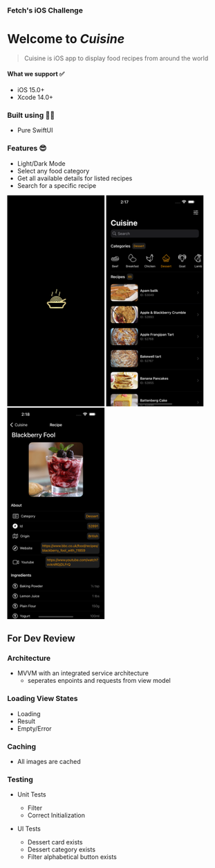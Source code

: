 ### Fetch's iOS Challenge

 # Welcome to *Cuisine*
> Cuisine is iOS app to display food recipes from around the world

#### What we support ✅
- iOS 15.0+
- Xcode 14.0+

### Built using 👷🏻
- Pure SwiftUI

### Features 😎
- Light/Dark Mode
- Select any food category
- Get all available details for listed recipes
- Search for a specific recipe
<p>
<img src="CuisineLaunchLogo.png" width="225" height="487.5">
<img src="Simulator Screenshot - Clone 1 of iPhone 15 Pro Max - 2024-06-08 at 14.17.50.png" width="225" height="487.5">
<img src="Simulator Screenshot - Clone 1 of iPhone 15 Pro Max - 2024-06-08 at 14.18.15.png" width="225" height="487.5">
</p>


## For Dev Review

### Architecture
- MVVM with an integrated service architecture
  - seperates enpoints and requests from view model

### Loading View States
- Loading
- Result
- Empty/Error

### Caching
- All images are cached

### Testing
- Unit Tests
  - Filter
  - Correct Initialization
    
- UI Tests
  - Dessert card exists
  - Dessert category exists
  - Filter alphabetical button exists
